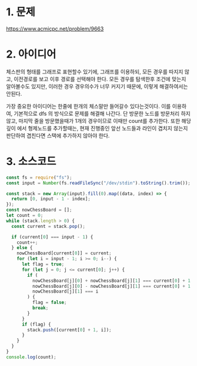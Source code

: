 # 1. 문제

https://www.acmicpc.net/problem/9663

# 2. 아이디어

체스판의 형태를 그래프로 표현할수 있기에, 그래프를 이용하되, 모든 경우를 따지지 않고, 이전경로를 보고 이후 경로를 선택해야 한다. 모든 경우를 탐색한후 조건에 맞는지 알아볼수도 있지만, 이러한 경우 경우의수가 너무 커지기 때문에, 이렇게 해결하여서는 안된다.

가장 중요한 아이디어는 한줄에 한개의 체스말만 들어갈수 있다는것이다. 이를 이용하여, 기본적으로 dfs 의 방식으로 문제를 해결해 나간다. 단 방문한 노드를 방문처리 하지않고, 마지막 줄을 방문했을때가 1개의 경우이므로 이때만 count를 추가한다. 또한 해당 깊이 에서 형제노드를 추가할때는, 현재 진행중인 앞선 노드들과 라인이 겹치지 않는지 판단하여 겹친다면 스택에 추가하지 않아야 한다.

# 3. 소스코드

```javascript
const fs = require("fs");
const input = Number(fs.readFileSync("/dev/stdin").toString().trim());

const stack = new Array(input).fill(0).map((data, index) => {
  return [0, input - 1 - index];
});
const nowChessBoard = [];
let count = 0;
while (stack.length > 0) {
  const current = stack.pop();

  if (current[0] === input - 1) {
    count++;
  } else {
    nowChessBoard[current[0]] = current;
    for (let i = input - 1; i >= 0; i--) {
      let flag = true;
      for (let j = 0; j <= current[0]; j++) {
        if (
          nowChessBoard[j][0] + nowChessBoard[j][1] === current[0] + 1 + i ||
          nowChessBoard[j][0] - nowChessBoard[j][1] === current[0] + 1 - i ||
          nowChessBoard[j][1] === i
        ) {
          flag = false;
          break;
        }
      }
      if (flag) {
        stack.push([current[0] + 1, i]);
      }
    }
  }
}
console.log(count);
```
